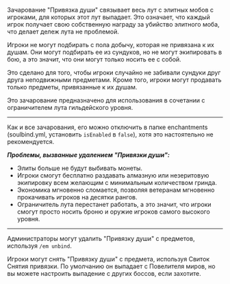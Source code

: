 Зачарование "Привязка души" связывает весь лут с элитных мобов с игроками, для которых этот лут выпадает. Это означает, что каждый игрок получает свою собственную награду за убийство элитного моба, что делает дележ лута не проблемой.

Игроки не могут подбирать с пола добычу, которая не привязана к их душам. Они могут подбирать ее из сундуков, но не могут экипировать в бою, а это значит, что они могут только носить ее с собой.

Это сделано для того, чтобы игроки случайно не забивали сундуки друг друга неподвижными предметами. Кроме того, игроки могут продавать только предметы, привязанные к их душам.

Это зачарование предназначено для использования в сочетании с ограничителем лута гильдейского уровня.

***

Как и все зачарования, его можно отключить в папке enchantments (soulbind.yml, установить `isEnabled` в `false`), хотя это настоятельно не рекомендуется.

***Проблемы, вызванные удалением "Привязки души":***
- Элиты больше не будут выбивать монеты.
- Игроки смогут бесплатно раздавать алмазную или незеритовую экипировку всем желающим с минимальным количеством гринда.
- Экономика мгновенно сломается, позволяя ветеранам мгновенно прокачивать игроков на десятки рангов.
- Ограничитель лута перестанет работать, а это значит, что игроки смогут просто носить броню и оружие игроков самого высокого уровня.

***

Администраторы могут удалить "Привязку души" с предметов, используя `/em unbind`.

Игроки могут снять "Привязку души" с предмета, используя Свиток Снятия привязки. По умолчанию он выпадает с Повелителя миров, но вы можете настроить выпадение с других боссов, если захотите.
